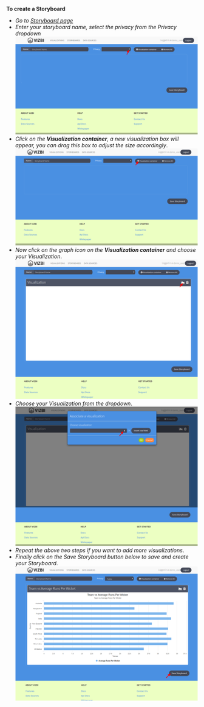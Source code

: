 **To create a Storyboard**

  - *Go to [Storyboard page](http://app.vizbi.com/#!/create-storyboard)*
  - *Enter your storyboard name, select the privacy from the Privacy dropdown*
  ![Screen1](/create-storyboard/screen%204.png)
  - *Click on the **Visualization container**, a new visualization box will appear, you can drag this box to adjust the size accordingly*.
  ![Screen2](/create-storyboard/screen%205.png)
  - *Now click on the graph icon on the **Visualization container** and choose your Visualization*.
  ![Screen3](/create-storyboard/screen%206.png)
  - *Choose your Visualization from the dropdown*.
  ![Screen4](/create-storyboard/screen%207.png)
  - *Repeat the above two steps if you want to add more visualizations*.
  - *Finally click on the Save Storyboard button below to save and create your Storyboard*.
  ![Screen5](/create-storyboard/screen%208.png)
